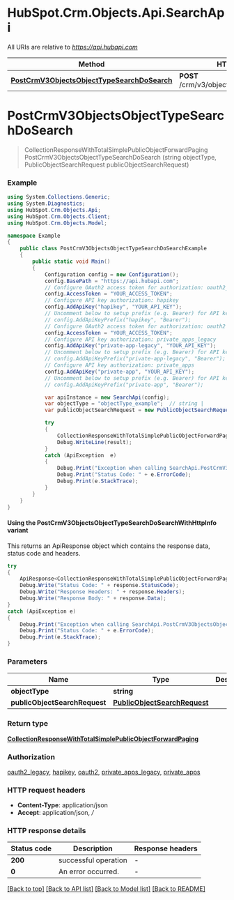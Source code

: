 # HubSpot.Crm.Objects.Api.SearchApi

All URIs are relative to *https://api.hubapi.com*

| Method | HTTP request | Description |
|--------|--------------|-------------|
| [**PostCrmV3ObjectsObjectTypeSearchDoSearch**](SearchApi.md#postcrmv3objectsobjecttypesearchdosearch) | **POST** /crm/v3/objects/{objectType}/search |  |

<a id="postcrmv3objectsobjecttypesearchdosearch"></a>
# **PostCrmV3ObjectsObjectTypeSearchDoSearch**
> CollectionResponseWithTotalSimplePublicObjectForwardPaging PostCrmV3ObjectsObjectTypeSearchDoSearch (string objectType, PublicObjectSearchRequest publicObjectSearchRequest)



### Example
```csharp
using System.Collections.Generic;
using System.Diagnostics;
using HubSpot.Crm.Objects.Api;
using HubSpot.Crm.Objects.Client;
using HubSpot.Crm.Objects.Model;

namespace Example
{
    public class PostCrmV3ObjectsObjectTypeSearchDoSearchExample
    {
        public static void Main()
        {
            Configuration config = new Configuration();
            config.BasePath = "https://api.hubapi.com";
            // Configure OAuth2 access token for authorization: oauth2_legacy
            config.AccessToken = "YOUR_ACCESS_TOKEN";
            // Configure API key authorization: hapikey
            config.AddApiKey("hapikey", "YOUR_API_KEY");
            // Uncomment below to setup prefix (e.g. Bearer) for API key, if needed
            // config.AddApiKeyPrefix("hapikey", "Bearer");
            // Configure OAuth2 access token for authorization: oauth2
            config.AccessToken = "YOUR_ACCESS_TOKEN";
            // Configure API key authorization: private_apps_legacy
            config.AddApiKey("private-app-legacy", "YOUR_API_KEY");
            // Uncomment below to setup prefix (e.g. Bearer) for API key, if needed
            // config.AddApiKeyPrefix("private-app-legacy", "Bearer");
            // Configure API key authorization: private_apps
            config.AddApiKey("private-app", "YOUR_API_KEY");
            // Uncomment below to setup prefix (e.g. Bearer) for API key, if needed
            // config.AddApiKeyPrefix("private-app", "Bearer");

            var apiInstance = new SearchApi(config);
            var objectType = "objectType_example";  // string | 
            var publicObjectSearchRequest = new PublicObjectSearchRequest(); // PublicObjectSearchRequest | 

            try
            {
                CollectionResponseWithTotalSimplePublicObjectForwardPaging result = apiInstance.PostCrmV3ObjectsObjectTypeSearchDoSearch(objectType, publicObjectSearchRequest);
                Debug.WriteLine(result);
            }
            catch (ApiException  e)
            {
                Debug.Print("Exception when calling SearchApi.PostCrmV3ObjectsObjectTypeSearchDoSearch: " + e.Message);
                Debug.Print("Status Code: " + e.ErrorCode);
                Debug.Print(e.StackTrace);
            }
        }
    }
}
```

#### Using the PostCrmV3ObjectsObjectTypeSearchDoSearchWithHttpInfo variant
This returns an ApiResponse object which contains the response data, status code and headers.

```csharp
try
{
    ApiResponse<CollectionResponseWithTotalSimplePublicObjectForwardPaging> response = apiInstance.PostCrmV3ObjectsObjectTypeSearchDoSearchWithHttpInfo(objectType, publicObjectSearchRequest);
    Debug.Write("Status Code: " + response.StatusCode);
    Debug.Write("Response Headers: " + response.Headers);
    Debug.Write("Response Body: " + response.Data);
}
catch (ApiException e)
{
    Debug.Print("Exception when calling SearchApi.PostCrmV3ObjectsObjectTypeSearchDoSearchWithHttpInfo: " + e.Message);
    Debug.Print("Status Code: " + e.ErrorCode);
    Debug.Print(e.StackTrace);
}
```

### Parameters

| Name | Type | Description | Notes |
|------|------|-------------|-------|
| **objectType** | **string** |  |  |
| **publicObjectSearchRequest** | [**PublicObjectSearchRequest**](PublicObjectSearchRequest.md) |  |  |

### Return type

[**CollectionResponseWithTotalSimplePublicObjectForwardPaging**](CollectionResponseWithTotalSimplePublicObjectForwardPaging.md)

### Authorization

[oauth2_legacy](../README.md#oauth2_legacy), [hapikey](../README.md#hapikey), [oauth2](../README.md#oauth2), [private_apps_legacy](../README.md#private_apps_legacy), [private_apps](../README.md#private_apps)

### HTTP request headers

 - **Content-Type**: application/json
 - **Accept**: application/json, */*


### HTTP response details
| Status code | Description | Response headers |
|-------------|-------------|------------------|
| **200** | successful operation |  -  |
| **0** | An error occurred. |  -  |

[[Back to top]](#) [[Back to API list]](../README.md#documentation-for-api-endpoints) [[Back to Model list]](../README.md#documentation-for-models) [[Back to README]](../README.md)


